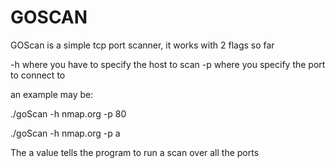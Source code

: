 # GOSCAN

GOScan is a simple tcp port scanner, it works with 2 flags so far

-h where you have to specify the host to scan 
-p where you specify the port to connect to 


an example may be:

./goScan -h nmap.org -p 80

./goScan -h nmap.org -p a 

The a value tells the program to run a scan over all the ports
